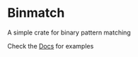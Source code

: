 # Binmatch
A simple crate for binary pattern matching

Check the [Docs](https://docs.rs/binmatch) for examples